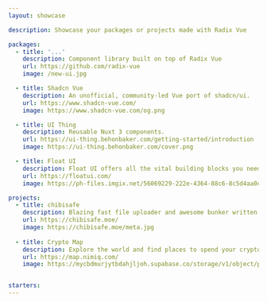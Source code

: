 ```yaml
---
layout: showcase

description: Showcase your packages or projects made with Radix Vue

packages:
  - title: '...'
    description: Component library built on top of Radix Vue 
    url: https://github.com/radix-vue
    image: /new-ui.jpg

  - title: Shadcn Vue
    description: An unofficial, community-led Vue port of shadcn/ui.
    url: https://www.shadcn-vue.com/
    image: https://www.shadcn-vue.com/og.png

  - title: UI Thing
    description: Reusable Nuxt 3 components.
    url: https://ui-thing.behonbaker.com/getting-started/introduction
    image: https://ui-thing.behonbaker.com/cover.png

  - title: Float UI
    description: Float UI offers all the vital building blocks you need to transform your idea into a great-looking startup.
    url: https://floatui.com/
    image: https://ph-files.imgix.net/56069229-222e-4364-88c6-8c5d4aa0c3e5.png?auto=compress&codec=mozjpeg&cs=strip&auto=format&fit=max&dpr=1

projects:
  - title: chibisafe
    description: Blazing fast file uploader and awesome bunker written in node! 🚀
    url: https://chibisafe.moe/
    image: https://chibisafe.moe/meta.jpg
    
  - title: Crypto Map
    description: Explore the world and find places to spend your crypto.
    url: https://map.nimiq.com/
    image: https://mycbdmurjytbdahjljoh.supabase.co/storage/v1/object/public/og-image/og-image.jpg


starters:
---
```

